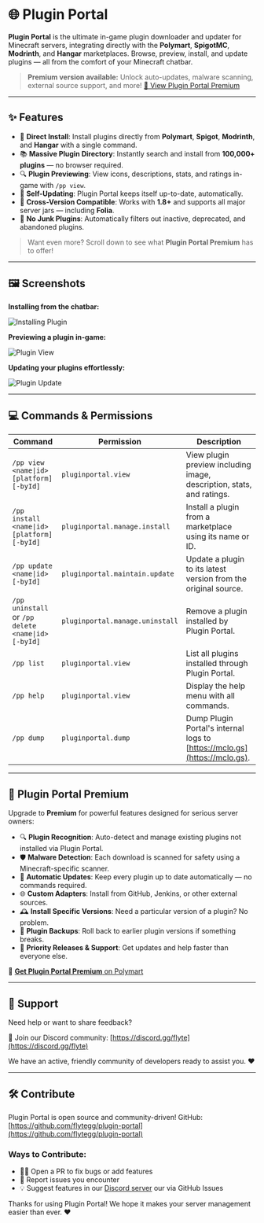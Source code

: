 # 🌐 Plugin Portal

**Plugin Portal** is the ultimate in-game plugin downloader and updater for Minecraft servers, integrating directly with the **Polymart**, **SpigotMC**, **Modrinth**, and **Hangar** marketplaces. Browse, preview, install, and update plugins — all from the comfort of your Minecraft chatbar.

> **Premium version available:** Unlock auto-updates, malware scanning, external source support, and more!
> [🔗 View Plugin Portal Premium](https://polymart.org/product/6974/plugin-portal-premium)

---

## ✨ Features

* 🚀 **Direct Install**: Install plugins directly from **Polymart**, **Spigot**, **Modrinth**, and **Hangar** with a single command.
* 📚 **Massive Plugin Directory**: Instantly search and install from **100,000+ plugins** — no browser required.
* 🔍 **Plugin Previewing**: View icons, descriptions, stats, and ratings in-game with `/pp view`.
* 🔄 **Self-Updating**: Plugin Portal keeps itself up-to-date, automatically.
* 🧭 **Cross-Version Compatible**: Works with **1.8+** and supports all major server jars — including **Folia**.
* 🧹 **No Junk Plugins**: Automatically filters out inactive, deprecated, and abandoned plugins.

> Want even more? Scroll down to see what **Plugin Portal Premium** has to offer!

---

## 🖼️ Screenshots

**Installing from the chatbar:**

![Installing Plugin](https://media.giphy.com/media/v1.Y2lkPTc5MGI3NjExMjNmMDkyOWFlZWZjYjk1ODIwMzY2ZmQ5YmM0ZWI5ODQyM2U3NzEwNSZjdD1n/ibAI3FM0CPySWIbdJU/giphy.gif)

**Previewing a plugin in-game:**

![Plugin View](https://i.imgur.com/hTUkP2n.png)

**Updating your plugins effortlessly:**

![Plugin Update](https://i.imgur.com/SzQFXqj.png)

---

## 💻 Commands & Permissions

| Command                                            | Permission                      | Description                                                               |
| -------------------------------------------------- | ------------------------------- | ------------------------------------------------------------------------- |
| `/pp view <name\|id> [platform] [-byId]`           | `pluginportal.view`             | View plugin preview including image, description, stats, and ratings.     |
| `/pp install <name\|id> [platform] [-byId]`        | `pluginportal.manage.install`   | Install a plugin from a marketplace using its name or ID.                 |
| `/pp update <name\|id> [-byId]`                    | `pluginportal.maintain.update`  | Update a plugin to its latest version from the original source.           |
| `/pp uninstall` or `/pp delete <name\|id> [-byId]` | `pluginportal.manage.uninstall` | Remove a plugin installed by Plugin Portal.                               |
| `/pp list`                                         | `pluginportal.view`             | List all plugins installed through Plugin Portal.                         |
| `/pp help`                                         | `pluginportal.view`             | Display the help menu with all commands.                                  |
| `/pp dump`                                         | `pluginportal.dump`             | Dump Plugin Portal's internal logs to [https://mclo.gs](https://mclo.gs). |

---

## 💎 Plugin Portal Premium

Upgrade to **Premium** for powerful features designed for serious server owners:

* 🔍 **Plugin Recognition**: Auto-detect and manage existing plugins not installed via Plugin Portal.
* 🛡️ **Malware Detection**: Each download is scanned for safety using a Minecraft-specific scanner.
* 🔄 **Automatic Updates**: Keep every plugin up to date automatically — no commands required.
* 🌐 **Custom Adapters**: Install from GitHub, Jenkins, or other external sources.
* 🕰️ **Install Specific Versions**: Need a particular version of a plugin? No problem.
* 🧯 **Plugin Backups**: Roll back to earlier plugin versions if something breaks.
* 🚀 **Priority Releases & Support**: Get updates and help faster than everyone else.

🔗 [**Get Plugin Portal Premium** on Polymart](https://polymart.org/product/6974/plugin-portal-premium)

---

## 🤝 Support

Need help or want to share feedback?

🧠 Join our Discord community: [https://discord.gg/flyte](https://discord.gg/flyte)

We have an active, friendly community of developers ready to assist you. ❤️

---

## 🛠️ Contribute

Plugin Portal is open source and community-driven!
GitHub: [https://github.com/flytegg/plugin-portal](https://github.com/flytegg/plugin-portal)

### Ways to Contribute:

* 🧑‍💻 Open a PR to fix bugs or add features
* 🐛 Report issues you encounter
* 💡 Suggest features in our [Discord server](https://discord.gg/flyte) our via GitHub Issues

Thanks for using Plugin Portal! We hope it makes your server management easier than ever. ❤️
